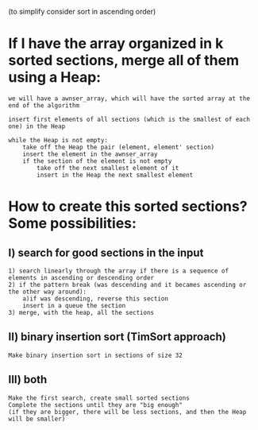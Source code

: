 (to simplify consider sort in ascending order)

# If I have the array organized in k sorted sections, merge all of them using a Heap:
    we will have a awnser_array, which will have the sorted array at the end of the algorithm
    
    insert first elements of all sections (which is the smallest of each one) in the Heap    
    
    while the Heap is not empty:
        take off the Heap the pair (element, element' section)
        insert the element in the awnser_array
        if the section of the element is not empty
            take off the next smallest element of it
            insert in the Heap the next smallest element
         
         
# How to create this sorted sections? Some possibilities:

## I) search for good sections in the input

    1) search linearly through the array if there is a sequence of elements in ascending or descending order
    2) if the pattern break (was descending and it becames ascending or the other way around):
        a)if was descending, reverse this section
        insert in a queue the section
    3) merge, with the heap, all the sections


## II) binary insertion sort (TimSort approach)

    Make binary insertion sort in sections of size 32


## III) both

    Make the first search, create small sorted sections
    Complete the sections until they are "big enough"
    (if they are bigger, there will be less sections, and then the Heap will be smaller)